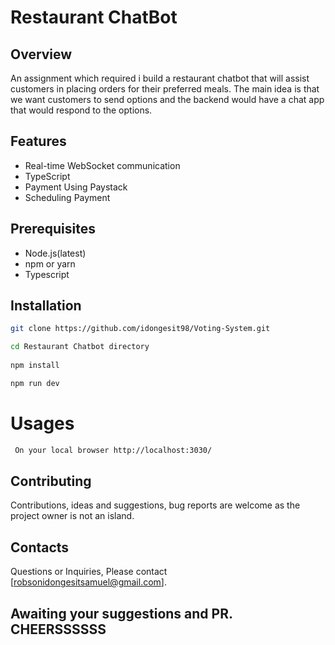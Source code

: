 # Restaurant ChatBot
## Overview
An assignment which required i build a restaurant chatbot that will assist customers in placing orders for their preferred meals. The main idea is that we want customers to send options and the backend would have a chat app that would respond to the options. 

## Features
- Real-time WebSocket communication
- TypeScript
- Payment Using Paystack
- Scheduling Payment

## Prerequisites
- Node.js(latest)
- npm or yarn
- Typescript

## Installation
```sh
git clone https://github.com/idongesit98/Voting-System.git

cd Restaurant Chatbot directory 
 
npm install 

npm run dev
```

# Usages
```bash
 On your local browser http://localhost:3030/ 
```
## Contributing
Contributions, ideas and suggestions, bug reports are welcome as the project owner is not an island.

## Contacts
Questions or Inquiries, Please contact [robsonidongesitsamuel@gmail.com].

## Awaiting your suggestions and PR. CHEERSSSSSS
